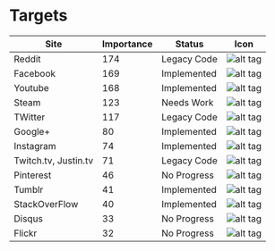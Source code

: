 Targets
====================================

| Site                 | Importance     | Status                    | Icon |
| -------------------- | -------------- | ------------------------- | ---- |
| Reddit               | 174            | Legacy Code               | ![alt tag](https://raw.githubusercontent.com/iconic/open-iconic/master/png/link-broken-2x.png)|
| Facebook             | 169            | Implemented               | ![alt tag](https://raw.githubusercontent.com/iconic/open-iconic/master/png/circle-check-2x.png) |
| Youtube              | 168            | Implemented               | ![alt tag](https://raw.githubusercontent.com/iconic/open-iconic/master/png/circle-check-2x.png)|
| Steam                | 123            | Needs Work                | ![alt tag](https://raw.githubusercontent.com/iconic/open-iconic/master/png/media-pause-2x.png)|
| TWitter              | 117            | Legacy Code               | ![alt tag](https://raw.githubusercontent.com/iconic/open-iconic/master/png/link-broken-2x.png) |
| Google+              | 80             | Implemented               | ![alt tag](https://raw.githubusercontent.com/iconic/open-iconic/master/png/circle-check-2x.png)|
| Instagram            | 74             | Implemented               | ![alt tag](https://raw.githubusercontent.com/iconic/open-iconic/master/png/circle-check-2x.png)|
| Twitch.tv, Justin.tv | 71             | Legacy Code               | ![alt tag](https://raw.githubusercontent.com/iconic/open-iconic/master/png/link-broken-2x.png)|
| Pinterest            | 46             | No Progress               | ![alt tag](https://raw.githubusercontent.com/iconic/open-iconic/master/png/minus-2x.png)|
| Tumblr               | 41             | Implemented               | ![alt tag](https://raw.githubusercontent.com/iconic/open-iconic/master/png/circle-check-2x.png) |
| StackOverFlow        | 40             | Implemented               | ![alt tag](https://raw.githubusercontent.com/iconic/open-iconic/master/png/circle-check-2x.png) |
| Disqus               | 33             | No Progress               | ![alt tag](https://raw.githubusercontent.com/iconic/open-iconic/master/png/minus-2x.png)|
| Flickr               | 32             | No Progress               | ![alt tag](https://raw.githubusercontent.com/iconic/open-iconic/master/png/minus-2x.png) |
